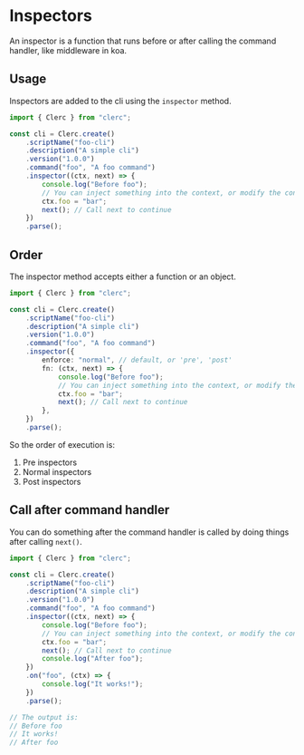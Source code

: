 # Inspectors

An inspector is a function that runs before or after calling the command handler, like middleware in koa.

## Usage

Inspectors are added to the cli using the `inspector` method.

```ts
import { Clerc } from "clerc";

const cli = Clerc.create()
	.scriptName("foo-cli")
	.description("A simple cli")
	.version("1.0.0")
	.command("foo", "A foo command")
	.inspector((ctx, next) => {
		console.log("Before foo");
		// You can inject something into the context, or modify the context
		ctx.foo = "bar";
		next(); // Call next to continue
	})
	.parse();
```

## Order

The inspector method accepts either a function or an object.

```ts
import { Clerc } from "clerc";

const cli = Clerc.create()
	.scriptName("foo-cli")
	.description("A simple cli")
	.version("1.0.0")
	.command("foo", "A foo command")
	.inspector({
		enforce: "normal", // default, or 'pre', 'post'
		fn: (ctx, next) => {
			console.log("Before foo");
			// You can inject something into the context, or modify the context
			ctx.foo = "bar";
			next(); // Call next to continue
		},
	})
	.parse();
```

So the order of execution is:

1. Pre inspectors
2. Normal inspectors
3. Post inspectors

## Call after command handler

You can do something after the command handler is called by doing things after calling `next()`.

```ts
import { Clerc } from "clerc";

const cli = Clerc.create()
	.scriptName("foo-cli")
	.description("A simple cli")
	.version("1.0.0")
	.command("foo", "A foo command")
	.inspector((ctx, next) => {
		console.log("Before foo");
		// You can inject something into the context, or modify the context
		ctx.foo = "bar";
		next(); // Call next to continue
		console.log("After foo");
	})
	.on("foo", (ctx) => {
		console.log("It works!");
	})
	.parse();

// The output is:
// Before foo
// It works!
// After foo
```
